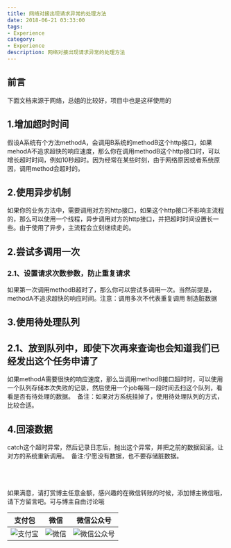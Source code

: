 ```yaml
---
title: 网络对接出现请求异常的处理方法
date: 2018-06-21 03:33:00
tags: 
- Experience
category: 
- Experience
description: 网络对接出现请求异常的处理方法
---
```

<!-- image url 
https://raw.githubusercontent.com/HealerJean123/HealerJean123.github.io/master/blogImages
　　首行缩进
<font color="red">  </font>
-->

## 前言

下面文档来源于网络，总姐的比较好，项目中也是这样使用的

## 1.增加超时时间
假设A系统有个方法methodA，会调用B系统的methodB这个http接口，如果mehodA不追求超快的响应速度，那么你在调用methodB这个http接口时，可以增长超时时间，例如10秒超时。因为经常在某些时刻，由于网络原因或者系统原因，调用method会超时的。
## 2.使用异步机制
如果你的业务方法中，需要调用对方的http接口，如果这个http接口不影响主流程的，那么可以使用一个线程，异步调用对方的http接口，并把超时时间设置长一些。由于使用了异步，主流程会立刻继续走的。
## 2.尝试多调用一次
### 2.1、设置请求次数参数，防止重复请求
如果第一次调用methodB超时了，那么你可以尝试多调用一次。当然前提是，methodA不追求超快的响应时间。注意：调用多次不代表重复调用 制造脏数据
## 3.使用待处理队列
## 2.1、放到队列中，即使下次再来查询也会知道我们已经发出这个任务申请了
如果methodA需要很快的响应速度，那么当调用methodB接口超时时，可以使用一个队列存储本次失败的记录，然后使用一个job每隔一段时间去扫这个队列，看看是否有待处理的数据。  备注：如果对方系统挂掉了，使用待处理队列的方式，比较合适。
## 4.回滚数据
catch这个超时异常，然后记录日志后，抛出这个异常，并把之前的数据回滚。让对方的系统重新调用。  备注:宁愿没有数据，也不要存储脏数据。






<br/><br/><br/>
如果满意，请打赏博主任意金额，感兴趣的在微信转账的时候，添加博主微信哦， 请下方留言吧。可与博主自由讨论哦

|支付包 | 微信|微信公众号|
|:-------:|:-------:|:------:|
|![支付宝](https://raw.githubusercontent.com/HealerJean123/HealerJean123.github.io/master/assets/img/tctip/alpay.jpg) | ![微信](https://raw.githubusercontent.com/HealerJean123/HealerJean123.github.io/master/assets/img/tctip/weixin.jpg)|![微信公众号](https://raw.githubusercontent.com/HealerJean123/HealerJean123.github.io/master/assets/img/my/qrcode_for_gh_a23c07a2da9e_258.jpg)|




<!-- Gitalk 评论 start  -->

<link rel="stylesheet" href="https://unpkg.com/gitalk/dist/gitalk.css">
<script src="https://unpkg.com/gitalk@latest/dist/gitalk.min.js"></script> 
<div id="gitalk-container"></div>    
 <script type="text/javascript">
    var gitalk = new Gitalk({
		clientID: `1d164cd85549874d0e3a`,
		clientSecret: `527c3d223d1e6608953e835b547061037d140355`,
		repo: `HealerJean123.github.io`,
		owner: 'HealerJean123',
		admin: ['HealerJean123'],
		id: 'AAAAAAAAAAAAAA',
    });
    gitalk.render('gitalk-container');
</script> 

<!-- Gitalk end -->

